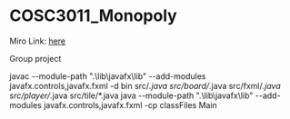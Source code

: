 # COSC3011_Monopoly

Miro Link: [here](https://miro.com/app/board/uXjVIZ-dYXQ=/)

Group project


javac --module-path ".\lib\javafx\lib" --add-modules javafx.controls,javafx.fxml -d bin src/*.java src/board/*.java src/fxml/*.java src/player/*.java src/tile/*.java
java --module-path ".\lib\javafx\lib" --add-modules javafx.controls,javafx.fxml -cp classFiles Main
